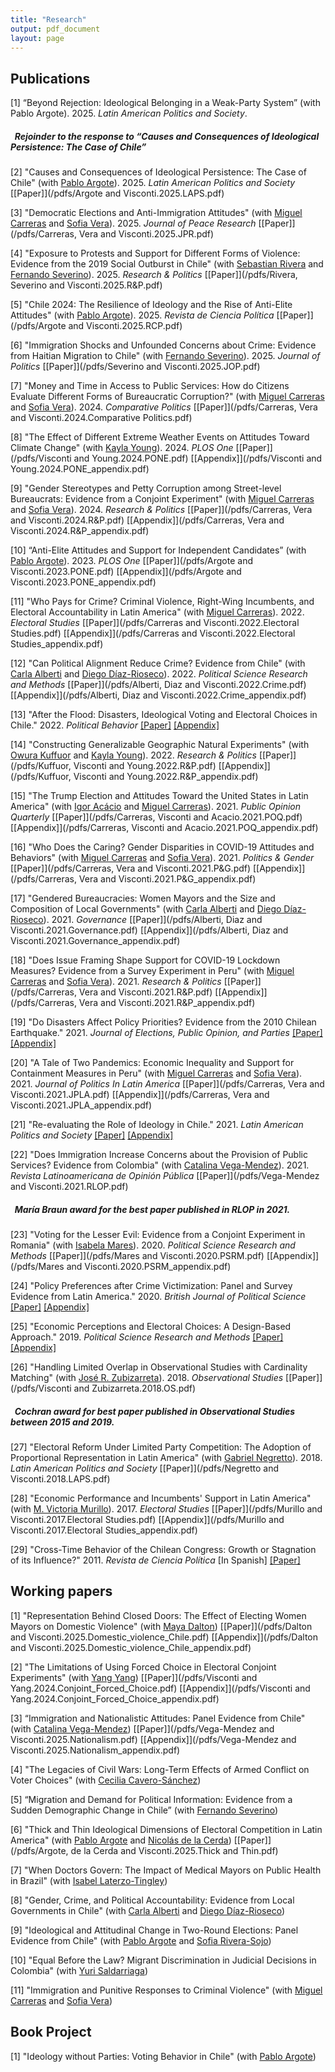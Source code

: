 ```yaml
---
title: "Research"
output: pdf_document
layout: page
---
```


<!-- Google tag (gtag.js) -->
<script async src="https://www.googletagmanager.com/gtag/js?id=G-0J6S13EH3M"></script>
<script>
  window.dataLayer = window.dataLayer || [];
  function gtag(){dataLayer.push(arguments);}
  gtag('js', new Date());

  gtag('config', 'G-0J6S13EH3M');
</script>

## Publications

[1] “Beyond Rejection: Ideological Belonging in a Weak-Party System” (with Pablo Argote). 2025. *Latin
American Politics and Society*.

##### &nbsp; Rejoinder to the response to “Causes and Consequences of Ideological Persistence: The Case of Chile”

[2] "Causes and Consequences of Ideological Persistence: The Case of Chile" (with [Pablo Argote](https://pabloargote.github.io/)). 2025. *Latin American Politics and Society* [[Paper]](/pdfs/Argote and Visconti.2025.LAPS.pdf) 

[3] "Democratic Elections and Anti-Immigration Attitudes"  (with [Miguel Carreras](http://www.miguelcarreras.com/) and [Sofia Vera](https://sofiabvera.weebly.com/)). 2025. *Journal of Peace Research* [[Paper]](/pdfs/Carreras, Vera and Visconti.2025.JPR.pdf) 

[4] "Exposure to Protests and Support for Different Forms of Violence: Evidence from the 2019 Social Outburst in Chile" (with [Sebastian Rivera](https://sebastianrivera.cl/about-me/) and [Fernando Severino](https://communication.illinoisstate.edu/faculty-staff/profile/?ulid=fseveri)). 2025. *Research & Politics* [[Paper]](/pdfs/Rivera, Severino and Visconti.2025.R&P.pdf) 

[5] "Chile 2024: The Resilience of Ideology and the Rise of Anti-Elite Attitudes" (with [Pablo Argote](https://pabloargote.github.io/)). 2025. *Revista de Ciencia Política* [[Paper]](/pdfs/Argote and Visconti.2025.RCP.pdf) 

[6] "Immigration Shocks and Unfounded Concerns about Crime: Evidence from Haitian Migration to Chile" (with [Fernando Severino](https://communication.illinoisstate.edu/faculty-staff/profile/?ulid=fseveri)). 2025. *Journal of Politics* [[Paper]](/pdfs/Severino and Visconti.2025.JOP.pdf) 

[7] "Money and Time in Access to Public Services: How do Citizens Evaluate Different Forms of Bureaucratic Corruption?" (with [Miguel Carreras](http://www.miguelcarreras.com/) and [Sofia Vera](https://sofiabvera.weebly.com/)). 2024. *Comparative Politics* [[Paper]](/pdfs/Carreras, Vera and Visconti.2024.Comparative Politics.pdf)

[8] "The Effect of Different Extreme Weather Events on Attitudes Toward Climate Change" (with [Kayla Young](https://kaylamarieyoungcom.wordpress.com/)). 2024. *PLOS One* [[Paper]](/pdfs/Visconti and Young.2024.PONE.pdf) [[Appendix]](/pdfs/Visconti and Young.2024.PONE_appendix.pdf) 

[9] "Gender Stereotypes and Petty Corruption among Street-level Bureaucrats: Evidence from a Conjoint Experiment" (with [Miguel Carreras](https://www.miguelcarreras.com/) and [Sofia Vera](https://sofiabvera.weebly.com/)). 2024. *Research & Politics* [[Paper]](/pdfs/Carreras, Vera and Visconti.2024.R&P.pdf) [[Appendix]](/pdfs/Carreras, Vera and Visconti.2024.R&P_appendix.pdf) 

[10] “Anti-Elite Attitudes and Support for Independent Candidates” (with [Pablo Argote](https://pabloargote.github.io/)). 2023. *PLOS One* [[Paper]](/pdfs/Argote and Visconti.2023.PONE.pdf) [[Appendix]](/pdfs/Argote and Visconti.2023.PONE_appendix.pdf) 

[11] "Who Pays for Crime? Criminal Violence, Right-Wing Incumbents, and Electoral Accountability in Latin America" (with [Miguel Carreras](https://www.miguelcarreras.com/)). 2022. *Electoral Studies* [[Paper]](/pdfs/Carreras and Visconti.2022.Electoral Studies.pdf) [[Appendix]](/pdfs/Carreras and Visconti.2022.Electoral Studies_appendix.pdf) 

[12] "Can Political Alignment Reduce Crime? Evidence from Chile" (with [Carla Alberti](https://cienciapolitica.uc.cl/cuerpo-academico/jornada-completa/alberti-carla) and [Diego Díaz-Rioseco](https://gobierno.uc.cl/profesores/diego-diaz-rioseco/)). 2022. *Political Science Research and Methods* [[Paper]](/pdfs/Alberti, Diaz and Visconti.2022.Crime.pdf) [[Appendix]](/pdfs/Alberti, Diaz and Visconti.2022.Crime_appendix.pdf)  

[13] "After the Flood: Disasters, Ideological Voting and Electoral Choices in Chile." 2022. *Political Behavior* [[Paper]](/pdfs/Visconti.2022.POBE.pdf) [[Appendix]](/pdfs/Visconti.2022.POBE_appendix.pdf)   

[14] "Constructing Generalizable Geographic Natural Experiments" (with [Owura Kuffuor](https://www.cla.purdue.edu/directory/profiles/owura-kuffuor.html) and [Kayla Young](https://kaylamarieyoungcom.wordpress.com/)). 2022. *Research & Politics* [[Paper]](/pdfs/Kuffuor, Visconti and Young.2022.R&P.pdf) [[Appendix]](/pdfs/Kuffuor, Visconti and Young.2022.R&P_appendix.pdf)  

[15] "The Trump Election and Attitudes Toward the United States in Latin America" (with [Igor Acácio](https://www.igoracacio.com/) and [Miguel Carreras](https://www.miguelcarreras.com/)). 2021. *Public Opinion Quarterly* [[Paper]](/pdfs/Carreras, Visconti and Acacio.2021.POQ.pdf) [[Appendix]](/pdfs/Carreras, Visconti and Acacio.2021.POQ_appendix.pdf) 

[16] "Who Does the Caring? Gender Disparities in COVID-19 Attitudes and Behaviors" (with [Miguel Carreras](https://www.miguelcarreras.com/) and [Sofia Vera](https://sofiabvera.weebly.com/)). 2021. *Politics & Gender* [[Paper]](/pdfs/Carreras, Vera and Visconti.2021.P&G.pdf) [[Appendix]](/pdfs/Carreras, Vera and Visconti.2021.P&G_appendix.pdf) 

[17] "Gendered Bureaucracies: Women Mayors and the Size and Composition of Local Governments" (with [Carla Alberti](https://cienciapolitica.uc.cl/cuerpo-academico/jornada-completa/alberti-carla) and [Diego Díaz-Rioseco](https://gobierno.uc.cl/profesores/diego-diaz-rioseco/)). 2021. *Governance* [[Paper]](/pdfs/Alberti, Diaz and Visconti.2021.Governance.pdf) [[Appendix]](/pdfs/Alberti, Diaz and Visconti.2021.Governance_appendix.pdf)

[18] "Does Issue Framing Shape Support for COVID-19 Lockdown Measures? Evidence from a Survey Experiment in
Peru" (with [Miguel Carreras](https://www.miguelcarreras.com/) and [Sofia Vera](https://sofiabvera.weebly.com/)). 2021. *Research & Politics* [[Paper]](/pdfs/Carreras, Vera and Visconti.2021.R&P.pdf) [[Appendix]](/pdfs/Carreras, Vera and Visconti.2021.R&P_appendix.pdf)  

[19] "Do Disasters Affect Policy Priorities? Evidence from the 2010 Chilean Earthquake." 2021. *Journal of Elections, Public Opinion, and Parties* [[Paper]](/pdfs/Visconti.2021.JEPOP.pdf) [[Appendix]](/pdfs/Visconti.2021.JEPOP_appendix.pdf) 

[20] "A Tale of Two Pandemics: Economic Inequality and Support for Containment Measures in Peru" (with [Miguel Carreras](https://www.miguelcarreras.com/) and [Sofia Vera](https://sofiabvera.weebly.com/)). 2021. *Journal of Politics In Latin America* [[Paper]](/pdfs/Carreras, Vera and Visconti.2021.JPLA.pdf) [[Appendix]](/pdfs/Carreras, Vera and Visconti.2021.JPLA_appendix.pdf) 

[21] "Re-evaluating the Role of Ideology in Chile." 2021. *Latin American Politics and Society* [[Paper]](/pdfs/Visconti.2021.LAPS.pdf) [[Appendix]](/pdfs/Visconti.2021.LAPS_appendix.pdf)

[22] "Does Immigration Increase Concerns about the Provision of Public Services? Evidence from Colombia" (with [Catalina Vega-Mendez](https://cla.purdue.edu/directory/profiles/catalina-vega-mendez.html)). 2021. *Revista Latinoamericana de Opinión Pública* [[Paper]](/pdfs/Vega-Mendez and Visconti.2021.RLOP.pdf) 

##### &nbsp; María Braun award for the best paper published in RLOP in 2021.

[23] "Voting for the Lesser Evil: Evidence from a Conjoint Experiment in Romania" (with [Isabela Mares](https://politicalscience.yale.edu/people/isabela-mares)). 2020. *Political Science Research and Methods* [[Paper]](/pdfs/Mares and Visconti.2020.PSRM.pdf) [[Appendix]](/pdfs/Mares and Visconti.2020.PSRM_appendix.pdf)

[24] "Policy Preferences after Crime Victimization: Panel and Survey Evidence from Latin America." 2020. *British Journal of Political Science* [[Paper]](/pdfs/Visconti.2019.BJPS.pdf) [[Appendix]](/pdfs/Visconti.2019.BJPS_appendix.pdf)

[25] "Economic Perceptions and Electoral Choices: A Design-Based Approach." 2019. *Political Science Research and Methods* [[Paper]](/pdfs/Visconti.2019.PSRM.pdf) [[Appendix]](/pdfs/Visconti.2019.PSRM_appendix.pdf)

[26] "Handling Limited Overlap in Observational Studies with Cardinality Matching" (with [José R. Zubizarreta](http://jrzubizarreta.com/)). 2018. *Observational Studies* [[Paper]](/pdfs/Visconti and Zubizarreta.2018.OS.pdf)

##### &nbsp; Cochran award for best paper published in Observational Studies between 2015 and 2019.

[27] "Electoral Reform Under Limited Party Competition: The Adoption of Proportional Representation in Latin America" (with [Gabriel Negretto](https://gabrielnegretto.com/)). 2018. *Latin American Politics and Society* [[Paper]](/pdfs/Negretto and Visconti.2018.LAPS.pdf)

[28] "Economic Performance and Incumbents' Support in Latin America" (with [M. Victoria Murillo](https://mariavictoriamurillo.com/)). 2017. *Electoral Studies* [[Paper]](/pdfs/Murillo and Visconti.2017.Electoral Studies.pdf) [[Appendix]](/pdfs/Murillo and Visconti.2017.Electoral Studies_appendix.pdf) 

[29] "Cross-Time Behavior of the Chilean Congress: Growth or Stagnation of its Influence?" 2011. *Revista de Ciencia Política* [In Spanish]
[[Paper]](/pdfs/Visconti.2011.RCP.pdf)

## Working papers

[1] "Representation Behind Closed Doors: The Effect of Electing Women Mayors on Domestic Violence" (with [Maya Dalton](https://polisci.la.psu.edu/people/maya-dalton/)) [[Paper]](/pdfs/Dalton and Visconti.2025.Domestic_violence_Chile.pdf) [[Appendix]](/pdfs/Dalton and Visconti.2025.Domestic_violence_Chile_appendix.pdf)  

[2] "The Limitations of Using Forced Choice in Electoral Conjoint Experiments" (with [Yang Yang](https://polisci.la.psu.edu/people/yang-yang/))  [[Paper]](/pdfs/Visconti and Yang.2024.Conjoint_Forced_Choice.pdf) [[Appendix]](/pdfs/Visconti and Yang.2024.Conjoint_Forced_Choice_appendix.pdf)  

[3] “Immigration and Nationalistic Attitudes: Panel Evidence from Chile" (with [Catalina Vega-Mendez](https://cla.purdue.edu/directory/profiles/catalina-vega-mendez.html)) [[Paper]](/pdfs/Vega-Mendez and Visconti.2025.Nationalism.pdf) [[Appendix]](/pdfs/Vega-Mendez and Visconti.2025.Nationalism_appendix.pdf) 

[4] "The Legacies of Civil Wars: Long-Term Effects of Armed Conflict on Voter Choices" (with [Cecilia Cavero-Sánchez](https://ccaveros.github.io/))

[5] “Migration and Demand for Political Information: Evidence from a Sudden Demographic Change in Chile” (with [Fernando Severino](https://communication.illinoisstate.edu/faculty-staff/profile/?ulid=fseveri))

[6] "Thick and Thin Ideological Dimensions of Electoral Competition in Latin America" (with [Pablo Argote](https://pabloargote.github.io/) and [Nicolás de la Cerda](https://nicolasdelacerda.com/)) [[Paper]](/pdfs/Argote, de la Cerda and Visconti.2025.Thick and Thin.pdf)

[7] "When Doctors Govern: The Impact of Medical Mayors on Public Health in Brazil" (with [Isabel Laterzo-Tingley](https://isabellaterzo.com/))

[8] "Gender, Crime, and Political Accountability: Evidence from Local Governments in Chile" (with [Carla Alberti](https://cienciapolitica.uc.cl/cuerpo-academico/jornada-completa/alberti-carla) and [Diego Díaz-Rioseco](https://gobierno.uc.cl/profesores/diego-diaz-rioseco/))

[9] "Ideological and Attitudinal Change in Two-Round Elections: Panel Evidence from Chile" (with [Pablo Argote](https://pabloargote.github.io/) and [Sofia Rivera-Sojo](https://www.vanderbilt.edu/lapop/graduate-students.php))

[10] "Equal Before the Law? Migrant Discrimination in Judicial Decisions in Colombia" (with [Yuri Saldarriaga](https://gvpt.umd.edu/gradprofile/saldarriaga/yuri))

[11] "Immigration and Punitive Responses to Criminal Violence" (with [Miguel Carreras](https://www.miguelcarreras.com/) and [Sofia Vera](https://sofiabvera.weebly.com/)) 

## Book Project

[1] "Ideology without Parties: Voting Behavior in Chile" (with [Pablo Argote](https://pabloargote.github.io/))
